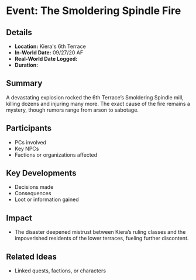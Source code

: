 # Event: The Smoldering Spindle Fire
## Details
- **Location:** Kiera's 6th Terrace
- **In-World Date:**  09/27/20 AF
- **Real-World Date Logged:** 
- **Duration:** 
## Summary
A devastating explosion rocked the 6th Terrace’s Smoldering Spindle mill, killing dozens and injuring many more. The exact cause of the fire remains a mystery, though rumors range from arson to sabotage.
## Participants
- PCs involved
- Key NPCs
- Factions or organizations affected
## Key Developments
- Decisions made
- Consequences
- Loot or information gained
## Impact
- The disaster deepened mistrust between Kiera’s ruling classes and the impoverished residents of the lower terraces, fueling further discontent.
## Related Ideas
- Linked quests, factions, or characters
